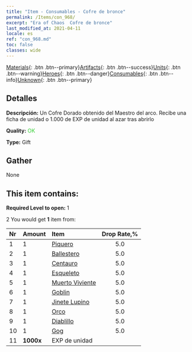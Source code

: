 ```yaml
---
title: "Item - Consumables - Cofre de bronce"
permalink: /Items/con_968/
excerpt: "Era of Chaos  Cofre de bronce"
last_modified_at: 2021-04-11
locale: es
ref: "con_968.md"
toc: false
classes: wide
---
```

 [Materials](/es/Items/){: .btn .btn--primary}[Artifacts](/es/Items/Artifacts/){: .btn .btn--success}[Units](/es/Items/Units/){: .btn .btn--warning}[Heroes](/es/Items/Heroes/){: .btn .btn--danger}[Consumables](/es/Items/Consumables/){: .btn .btn--info}[Unknown](/es/Items/Unknown/){: .btn .btn--primary}

## Detalles
 **Descripción:** Un Cofre Dorado obtenido del Maestro del arco. Recibe una ficha de unidad o 1.000 de EXP de unidad al azar tras abrirlo

 **Quality:** <span style="color: #32CD32">OK</span>

 **Type:** Gift

## Gather

  None

## This item contains:

 **Required Level to open:** 1

 2 You would get **1** item  from:

  | Nr | Amount |     Item    | Drop Rate,% |
  |:---|:-------|:------------|:---------:|
  | 1 | 1 | [Piquero](/es/Items/unt_190/) | 5.0 | 
  | 2 | 1 | [Ballestero](/es/Items/unt_191/) | 5.0 | 
  | 3 | 1 | [Centauro](/es/Items/unt_199/) | 5.0 | 
  | 4 | 1 | [Esqueleto](/es/Items/unt_208/) | 5.0 | 
  | 5 | 1 | [Muerto Viviente](/es/Items/unt_209/) | 5.0 | 
  | 6 | 1 | [Goblin](/es/Items/unt_217/) | 5.0 | 
  | 7 | 1 | [Jinete Lupino](/es/Items/unt_218/) | 5.0 | 
  | 8 | 1 | [Orco](/es/Items/unt_219/) | 5.0 | 
  | 9 | 1 | [Diablillo](/es/Items/unt_226/) | 5.0 | 
  | 10 | 1 | [Gog](/es/Items/unt_227/) | 5.0 | 
  | 11 |  **1000x** | EXP de unidad |  | 50.0 | 
